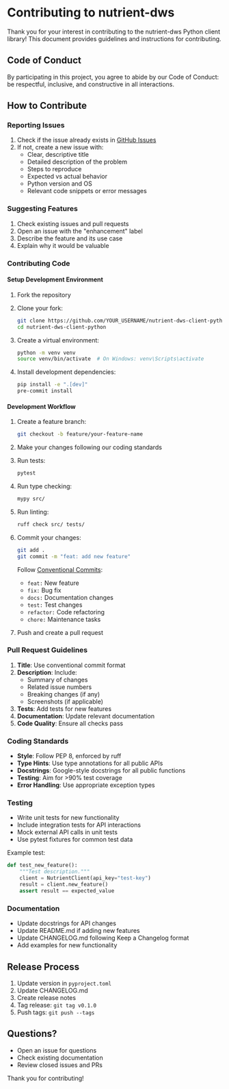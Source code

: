 # Contributing to nutrient-dws

Thank you for your interest in contributing to the nutrient-dws Python client library! This document provides guidelines and instructions for contributing.

## Code of Conduct

By participating in this project, you agree to abide by our Code of Conduct: be respectful, inclusive, and constructive in all interactions.

## How to Contribute

### Reporting Issues

1. Check if the issue already exists in [GitHub Issues](https://github.com/jdrhyne/nutrient-dws-client-python/issues)
2. If not, create a new issue with:
   - Clear, descriptive title
   - Detailed description of the problem
   - Steps to reproduce
   - Expected vs actual behavior
   - Python version and OS
   - Relevant code snippets or error messages

### Suggesting Features

1. Check existing issues and pull requests
2. Open an issue with the "enhancement" label
3. Describe the feature and its use case
4. Explain why it would be valuable

### Contributing Code

#### Setup Development Environment

1. Fork the repository
2. Clone your fork:
   ```bash
   git clone https://github.com/YOUR_USERNAME/nutrient-dws-client-python.git
   cd nutrient-dws-client-python
   ```

3. Create a virtual environment:
   ```bash
   python -m venv venv
   source venv/bin/activate  # On Windows: venv\Scripts\activate
   ```

4. Install development dependencies:
   ```bash
   pip install -e ".[dev]"
   pre-commit install
   ```

#### Development Workflow

1. Create a feature branch:
   ```bash
   git checkout -b feature/your-feature-name
   ```

2. Make your changes following our coding standards

3. Run tests:
   ```bash
   pytest
   ```

4. Run type checking:
   ```bash
   mypy src/
   ```

5. Run linting:
   ```bash
   ruff check src/ tests/
   ```

6. Commit your changes:
   ```bash
   git add .
   git commit -m "feat: add new feature"
   ```

   Follow [Conventional Commits](https://www.conventionalcommits.org/):
   - `feat:` New feature
   - `fix:` Bug fix
   - `docs:` Documentation changes
   - `test:` Test changes
   - `refactor:` Code refactoring
   - `chore:` Maintenance tasks

7. Push and create a pull request

### Pull Request Guidelines

1. **Title**: Use conventional commit format
2. **Description**: Include:
   - Summary of changes
   - Related issue numbers
   - Breaking changes (if any)
   - Screenshots (if applicable)
3. **Tests**: Add tests for new features
4. **Documentation**: Update relevant documentation
5. **Code Quality**: Ensure all checks pass

### Coding Standards

- **Style**: Follow PEP 8, enforced by ruff
- **Type Hints**: Use type annotations for all public APIs
- **Docstrings**: Google-style docstrings for all public functions
- **Testing**: Aim for >90% test coverage
- **Error Handling**: Use appropriate exception types

### Testing

- Write unit tests for new functionality
- Include integration tests for API interactions
- Mock external API calls in unit tests
- Use pytest fixtures for common test data

Example test:
```python
def test_new_feature():
    """Test description."""
    client = NutrientClient(api_key="test-key")
    result = client.new_feature()
    assert result == expected_value
```

### Documentation

- Update docstrings for API changes
- Update README.md if adding new features
- Update CHANGELOG.md following Keep a Changelog format
- Add examples for new functionality

## Release Process

1. Update version in `pyproject.toml`
2. Update CHANGELOG.md
3. Create release notes
4. Tag release: `git tag v0.1.0`
5. Push tags: `git push --tags`

## Questions?

- Open an issue for questions
- Check existing documentation
- Review closed issues and PRs

Thank you for contributing!